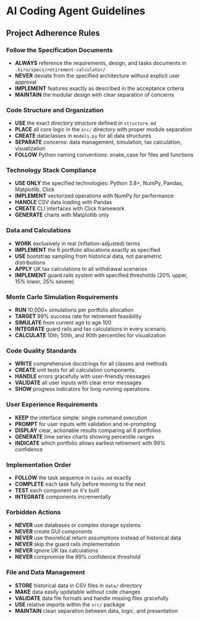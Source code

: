 # AI Coding Agent Guidelines

## Project Adherence Rules

### Follow the Specification Documents
- **ALWAYS** reference the requirements, design, and tasks documents in `.kiro/specs/retirement-calculator/`
- **NEVER** deviate from the specified architecture without explicit user approval
- **IMPLEMENT** features exactly as described in the acceptance criteria
- **MAINTAIN** the modular design with clear separation of concerns

### Code Structure and Organization
- **USE** the exact directory structure defined in `structure.md`
- **PLACE** all core logic in the `src/` directory with proper module separation
- **CREATE** dataclasses in `models.py` for all data structures
- **SEPARATE** concerns: data management, simulation, tax calculation, visualization
- **FOLLOW** Python naming conventions: snake_case for files and functions

### Technology Stack Compliance
- **USE ONLY** the specified technologies: Python 3.8+, NumPy, Pandas, Matplotlib, Click
- **IMPLEMENT** vectorized operations with NumPy for performance
- **HANDLE** CSV data loading with Pandas
- **CREATE** CLI interfaces with Click framework
- **GENERATE** charts with Matplotlib only

### Data and Calculations
- **WORK** exclusively in real (inflation-adjusted) terms
- **IMPLEMENT** the 6 portfolio allocations exactly as specified
- **USE** bootstrap sampling from historical data, not parametric distributions
- **APPLY** UK tax calculations to all withdrawal scenarios
- **IMPLEMENT** guard rails system with specified thresholds (20% upper, 15% lower, 25% severe)

### Monte Carlo Simulation Requirements
- **RUN** 10,000+ simulations per portfolio allocation
- **TARGET** 99% success rate for retirement feasibility
- **SIMULATE** from current age to age 100
- **INTEGRATE** guard rails and tax calculations in every scenario
- **CALCULATE** 10th, 50th, and 90th percentiles for visualization

### Code Quality Standards
- **WRITE** comprehensive docstrings for all classes and methods
- **CREATE** unit tests for all calculation components
- **HANDLE** errors gracefully with user-friendly messages
- **VALIDATE** all user inputs with clear error messages
- **SHOW** progress indicators for long-running operations

### User Experience Requirements
- **KEEP** the interface simple: single command execution
- **PROMPT** for user inputs with validation and re-prompting
- **DISPLAY** clear, actionable results comparing all 6 portfolios
- **GENERATE** time series charts showing percentile ranges
- **INDICATE** which portfolio allows earliest retirement with 99% confidence

### Implementation Order
- **FOLLOW** the task sequence in `tasks.md` exactly
- **COMPLETE** each task fully before moving to the next
- **TEST** each component as it's built
- **INTEGRATE** components incrementally

### Forbidden Actions
- **NEVER** use databases or complex storage systems
- **NEVER** create GUI components
- **NEVER** use theoretical return assumptions instead of historical data
- **NEVER** skip the guard rails implementation
- **NEVER** ignore UK tax calculations
- **NEVER** compromise the 99% confidence threshold

### File and Data Management
- **STORE** historical data in CSV files in `data/` directory
- **MAKE** data easily updatable without code changes
- **VALIDATE** data file formats and handle missing files gracefully
- **USE** relative imports within the `src/` package
- **MAINTAIN** clean separation between data, logic, and presentation
